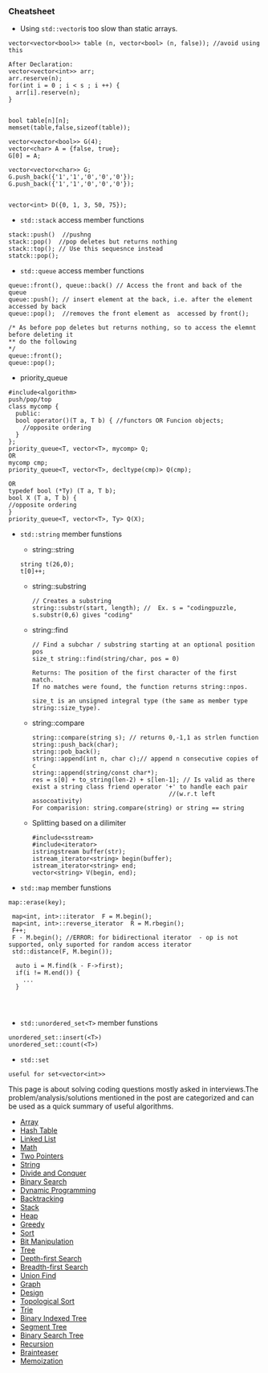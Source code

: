 ### Cheatsheet

- Using ```std::vector```is too slow than static arrays.
```
vector<vector<bool>> table (n, vector<bool> (n, false)); //avoid using this

After Declaration:
vector<vector<int>> arr;
arr.reserve(n);
for(int i = 0 ; i < s ; i ++) {
  arr[i].reserve(n);
}


bool table[n][n];
memset(table,false,sizeof(table));

vector<vector<bool>> G(4);
vector<char> A = {false, true};
G[0] = A;

vector<vector<char>> G;
G.push_back({'1','1','0','0','0'});
G.push_back({'1','1','0','0','0'});


vector<int> D({0, 1, 3, 50, 75});

```

- ```std::stack``` access member functions
```
stack::push()  //pushng
stack::pop()  //pop deletes but returns nothing
stack::top(); // Use this sequesnce instead
statck::pop();
```

- ```std::queue```  access member functions

```
queue::front(), queue::back() // Access the front and back of the queue
queue::push(); // insert element at the back, i.e. after the element accessed by back
queue::pop();  //removes the front element as  accessed by front();

/* As before pop deletes but returns nothing, so to access the elemnt before deleting it
** do the following
*/
queue::front();
queue::pop();
```
- priority_queue 
```
#include<algorithm>
push/pop/top
class mycomp {
  public:
  bool operator()(T a, T b) { //functors OR Funcion objects;
    //opposite ordering
  }
};
priority_queue<T, vector<T>, mycomp> Q;
OR
mycomp cmp;
priority_queue<T, vector<T>, decltype(cmp)> Q(cmp);

OR
typedef bool (*Ty) (T a, T b);
bool X (T a, T b) {
//opposite ordering
}
priority_queue<T, vector<T>, Ty> Q(X);
```

- ```std::string``` member funstions
  - string::string
  ```
  string t(26,0);
  t[0]++;
  
  ```
  - string::substring
    ```
    // Creates a substring
    string::substr(start, length); //  Ex. s = "codingpuzzle, s.substr(0,6) gives "coding" 
    ```
  - string::find
    ```
    // Find a subchar / substring starting at an optional position pos
    size_t string::find(string/char, pos = 0)
    
    Returns: The position of the first character of the first match.
    If no matches were found, the function returns string::npos.

    size_t is an unsigned integral type (the same as member type string::size_type).
    ```
  - string::compare
  
    ```
    string::compare(string s); // returns 0,-1,1 as strlen function
    string::push_back(char);
    string::pob_back();
    string::append(int n, char c);// append n consecutive copies of c
    string::append(string/const char*);
    res = s[0] + to_string(len-2) + s[len-1]; // Is valid as there exist a string class friend operator '+' to handle each pair
                                          //(w.r.t left assocoativity)
    For comparision: string.compare(string) or string == string  
     ``` 
  - Splitting based on a dilimiter
    ```
    #include<sstream>
    #include<iterator>
    istringstream buffer(str);
    istream_iterator<string> begin(buffer);
    istream_iterator<string> end;
    vector<string> V(begin, end);
    ```

- ```std::map``` member funstions
```
map::erase(key); 

 map<int, int>::iterator  F = M.begin();
 map<int, int>::reverse_iterator  R = M.rbegin();
 F++;
 F - M.begin(); //ERROR: for bidirectional iterator  - op is not supported, only suported for random access iterator
 std::distance(F, M.begin());

  auto i = M.find(k - F->first);
  if(i != M.end()) {
    ...
  }




```

- ```std::unordered_set<T>``` member funstions
```
unordered_set::insert(<T>)
unordered_set::count(<T>)
```
- ```std::set```
```
useful for set<vector<int>>
```


This page is about solving coding questions mostly asked in interviews.The problem/analysis/solutions mentioned in the post are categorized and can be used as a quick summary of useful algorithms. 


- [Array](http://codingpuzzle.blogspot.com/)
- [Hash Table](http://codingpuzzle.blogspot.com/)
- [Linked List](http://codingpuzzle.blogspot.com/)
- [Math](http://codingpuzzle.blogspot.com/search/label/Math)
- [Two Pointers](http://codingpuzzle.blogspot.com/)
- [String](http://codingpuzzle.blogspot.com/)
- [Divide and Conquer](http://codingpuzzle.blogspot.com/)
- [Binary Search](http://codingpuzzle.blogspot.com/search/label/binarytree)
- [Dynamic Programming](http://codingpuzzle.blogspot.com/)
- [Backtracking](http://codingpuzzle.blogspot.com/)
- [Stack](http://codingpuzzle.blogspot.com/)
- [Heap](http://codingpuzzle.blogspot.com/)
- [Greedy](http://codingpuzzle.blogspot.com/)
- [Sort](http://codingpuzzle.blogspot.com/)
- [Bit Manipulation](http://codingpuzzle.blogspot.com/)
- [Tree](http://codingpuzzle.blogspot.com/)
- [Depth-first Search](http://codingpuzzle.blogspot.com/)
- [Breadth-first Search](http://codingpuzzle.blogspot.com/)
- [Union Find](http://codingpuzzle.blogspot.com/)
- [Graph](http://codingpuzzle.blogspot.com/)
- [Design](http://codingpuzzle.blogspot.com/)
- [Topological Sort](http://codingpuzzle.blogspot.com/)
- [Trie](http://codingpuzzle.blogspot.com/)
- [Binary Indexed Tree](http://codingpuzzle.blogspot.com/)
- [Segment Tree](http://codingpuzzle.blogspot.com/)
- [Binary Search Tree](http://codingpuzzle.blogspot.com/)
- [Recursion](http://codingpuzzle.blogspot.com/)
- [Brainteaser](http://codingpuzzle.blogspot.com/)
- [Memoization](http://codingpuzzle.blogspot.com/)
